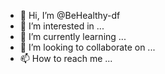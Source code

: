 - 👋 Hi, I’m @BeHealthy-df
- 👀 I’m interested in ...
- 🌱 I’m currently learning ...
- 💞️ I’m looking to collaborate on ...
- 📫 How to reach me ...

<!---
BeHealthy-df/BeHealthy-df is a ✨ special ✨ repository because its `README.md` (this file) appears on your GitHub profile.
You can click the Preview link to take a look at your changes.
--->
